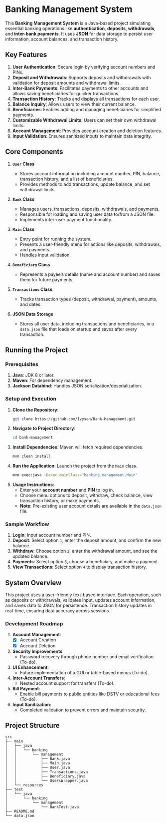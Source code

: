 # Banking Management System

This **Banking Management System** is a Java-based project simulating essential banking operations like **authentication**, **deposits**, **withdrawals**, and **inter-bank payments**. It uses **JSON** for data storage to persist user information, account balances, and transaction history.

## Key Features
1. **User Authentication**: Secure login by verifying account numbers and PINs.
2. **Deposit and Withdrawals**: Supports deposits and withdrawals with validation for deposit amounts and withdrawal limits.
3. **Inter-Bank Payments**: Facilitates payments to other accounts and allows saving beneficiaries for quicker transactions.
4. **Transaction History**: Tracks and displays all transactions for each user.
5. **Balance Inquiry**: Allows users to view their current balance.
6. **Beneficiaries**: Enables adding and managing beneficiaries for simplified payments.
7. **Customizable Withdrawal Limits**: Users can set their own withdrawal limits.
8. **Account Management**: Provides account creation and deletion features.
9. **Input Validation**: Ensures sanitized inputs to maintain data integrity.

## Core Components

1. **`User` Class**  
   - Stores account information including account number, PIN, balance, transaction history, and a list of beneficiaries.
   - Provides methods to add transactions, update balance, and set withdrawal limits.
   
2. **`Bank` Class**  
   - Manages users, transactions, deposits, withdrawals, and payments.
   - Responsible for loading and saving user data to/from a JSON file.
   - Implements inter-user payment functionality.
   
3. **`Main` Class**  
   - Entry point for running the system.
   - Presents a user-friendly menu for actions like deposits, withdrawals, and payments.
   - Handles input validation.
   
4. **`Beneficiary` Class**  
   - Represents a payee’s details (name and account number) and saves them for future payments.

5. **`Transactions` Class**  
   - Tracks transaction types (deposit, withdrawal, payment), amounts, and dates.
   
6. **JSON Data Storage**  
   - Stores all user data, including transactions and beneficiaries, in a `data.json` file that loads on startup and saves after every transaction.

## Running the Project

### Prerequisites
1. **Java**: JDK 8 or later.
2. **Maven**: For dependency management.
3. **Jackson Databind**: Handles JSON serialization/deserialization.

### Setup and Execution
1. **Clone the Repository**:
   ```bash
   git clone https://github.com/Ivyson/Bank-Management.git
   ```
2. **Navigate to Project Directory**:
   ```bash
   cd bank-management
   ```
3. **Install Dependencies**:
   Maven will fetch required dependencies.
   ```bash
   mvn clean install
   ```
4. **Run the Application**:
   Launch the project from the `Main` class.
   ```bash
   mvn exec:java -Dexec.mainClass="banking.management.Main"
   ```
5. **Usage Instructions**:
   - Enter your **account number** and **PIN** to log in.
   - Choose menu options to deposit, withdraw, check balance, view transaction history, or make payments.
   - **Note**: Pre-existing user account details are available in the `data.json` file.

### Sample Workflow
1. **Login**: Input account number and PIN.
2. **Deposit**: Select option `1`, enter the deposit amount, and confirm the new balance.
3. **Withdraw**: Choose option `2`, enter the withdrawal amount, and see the updated balance.
4. **Payments**: Select option `5`, choose a beneficiary, and make a payment.
5. **View Transactions**: Select option `4` to display transaction history.

## System Overview
This project uses a user-friendly text-based interface. Each operation, such as deposits or withdrawals, validates input, updates account information, and saves data to JSON for persistence. Transaction history updates in real-time, ensuring data accuracy across sessions.

### Development Roadmap
1. **Account Management**:  
   - [x] Account Creation  
   - [x] Account Deletion  
2. **Security Improvements**:
   - Password recovery through phone number and email verification (To-do).
3. **UI Enhancement**:
   - Future implementation of a GUI or table-based menus (To-do).
4. **Inter-Account Transfers**:
   - Nested account support for transfers (To-do).
5. **Bill Payment**:
   - Enable bill payments to public entities like DSTV or educational fees (To-do).
6. **Input Sanitization**:
   - Completed validation to prevent errors and maintain security.

## Project Structure

```plaintext
src
├── main
│   ├── java
│   │   └── banking
│   │       └── management
│   │           ├── Bank.java
│   │           ├── Main.java
│   │           ├── User.java
│   │           ├── Transactions.java
│   │           ├── Beneficiary.java
│   │           └── UsersWrapper.java
│   └── resources
├── test
│   └── java
│       └── banking
│           └── management
│               └── BankTest.java
├── README.md
└── data.json
```
